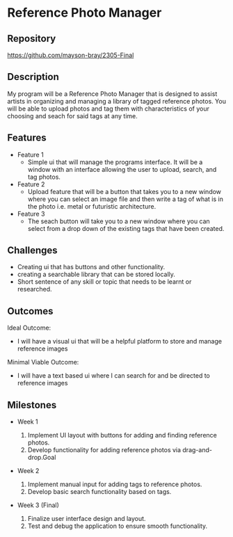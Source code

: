 # Reference Photo Manager

## Repository
<https://github.com/mayson-bray/2305-Final>

## Description
My program will be a Reference Photo Manager that is designed to assist artists in organizing and managing a 
library of tagged reference photos. You will be able to upload photos and tag them with characteristics of 
your choosing and seach for said tags at any time.

## Features
- Feature 1
	- Simple ui that will manage the programs interface. It will be a window with an interface allowing the 
    user to upload, search, and tag photos. 
- Feature 2
	- Upload feature that will be a button that takes you to a new window where you can select an image file 
    and then write a tag of what is in the photo i.e. metal or futuristic architecture.
- Feature 3
	- The seach button will take you to a new window where you can select from a drop down of the existing
    tags that have been created. 

## Challenges
- Creating ui that has buttons and other functionality.
- creating a searchable library that can be stored locally.
- Short sentence of any skill or topic that needs to be learnt or researched.

## Outcomes
Ideal Outcome:
- I will have a visual ui that will be a helpful platform to store and manage reference images

Minimal Viable Outcome:
- I will have a text based ui where I can search for and be directed to reference images

## Milestones

- Week 1
  1. Implement UI layout with buttons for adding and finding reference photos.
  2. Develop functionality for adding reference photos via drag-and-drop.Goal

- Week 2
  1. Implement manual input for adding tags to reference photos.
  2. Develop basic search functionality based on tags.

- Week 3 (Final)
  1. Finalize user interface design and layout.
  2. Test and debug the application to ensure smooth functionality.